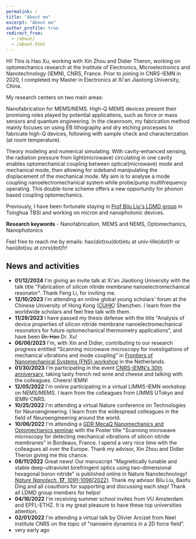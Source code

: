 ```yaml
---
permalink: /
title: "About me"
excerpt: "About me"
author_profile: true
redirect_from: 
  - /about/
  - /about.html
---
```


Hi! This is Hao Xu, working with Xin Zhou and Didier Theron, working on optomechanics research at the Institute of Electronics, Microelectronics and Nanotechnology (IEMN), CNRS, France. Prior to joining in CNRS-IEMN in 2020, I completed my Master in Electronics at Xi'an Jiaotong  University, China.

My research centers on two main areas:

Nanofabrication for MEMS/NEMS. High-Q MEMS devices present their promising roles played by potential applications, such as force or mass sensors and quantum engineering. In the cleanroom, my fabrication method mainly focuses on using EB lithography and dry etching processes to fabricate high-Q devices, following with sample check and characterization (at room temperature).

Theory modeling and numerical simulating. With cavity-enhanced sensing, the radiation pressure from light(microwave) circulating in one cavity enables optomechanical coupling between optical(microwave) mode and mechanical mode, then allowing for sideband manipulating the displacement of the mechanical mode. My aim is to analyse a mode coupling nanoelectromechanical system while probe/pump multifrequency operating. This double-tone scheme offers a new opportunity for phonon based coupling optomechanics.

Previously, I have been fortunate staying in [Prof Bilu Liu's LDMD group](https://www.tbsi.edu.cn/biluliuGroup/home.html) in Tsinghua TBSI and working on micron and nanophotonic devices.

**Research keywords** - Nanofabrication, MEMS and NEMS, Optomechanics, Nanophotonics

Feel free to reach me by emails: hao(dot)xu(dot)etu at univ-lille(dot)fr or hao(dot)xu at cnrs(dot)fr!

## News and activities

* **01/12/2024** I'm giving an invite talk at Xi'an Jiaotiong University with the talk title "Fabrication of silicon nitride membrane nanoelectromechanical resonator". Thank Feng Li, for inviting me.
* **12/10/2023** I'm attending an online global young scholars' forum at the Chinese University of Hong Kong ([CUHK](https://www.cuhk.edu.hk/english/index.html)) Shenzhen. I learn from the worldwide scholars and feel free talk with them.
* **11/29/2023** I have passed my thesis defense with the title "Analysis of device properties of silicon nitride membrane nanoelectromechanical resonators for future optomechanical thermometry applications", and have been ~~Dr. Hao~~ Dr. Xu!
* **06/06/2023** I'm, with Xin and Didier, contributing to our research progress entitled "Scanning microwave microscopy for investigations of mechanical vibrations and mode coupling" in [Frontiers of Nanomechanical Systems (FNS) workshop](https://www.fns2023.nl/delft) in the Netherlands.
* **01/30/2023** I'm participating in the event [CNRS-IEMN's 30th anniversary](https://www.hauts-de-france.cnrs.fr/fr/cnrsinfo/les-femmes-et-les-hommes-qui-font-liemn), taking tasty french red wine and cheese and talking with the colleagues. Cheers! IEMN!
* **12/05/2022** I'm online participating in a virtual LIMMS-IEMN workshop on NEMS/MEMS. I learn from the colleagues from LIMMS UTokyo and IEMN-CNRS.
* **10/25/2022** I'm attending a virtual Nature conference on Technologies for Neuroengineering. I learn from the widespread colleagues in the field of Neuroengineering around the world.
* **10/06/2022** I'm attending a [GDR MecaQ Nanomechanics and Optomechanics seminar](https://mecaqcolloq2022.sciencesconf.org/program) with the Poster title "Scanning microwave microscopy for detecting mechanical vibrations of silicon nitride membranes" in Bordeaux, France. I spend a very nice time with the colleagues all over the Europe. Thank my advisor, Xin Zhou and Didier Theron giving me this chance.
* **08/11/2022** Great news! Our manuscript "Magnetically tunable and stable deep-ultraviolet birefringent optics using two-dimensional
hexagonal boron nitride" is published online in Nature Nanotechnology! [*Nature Nanotech*, **17**, 1091-1096(2022)](https://www.nature.com/articles/s41565-022-01186-1). Thank my advisor Bilu Liu, Baofu Ding and all coauthors for supporting and discussing each step! Thank all LDMD group members for helps!
* **04/16/2022** I'm receiving summer school invites from VU Amsterdam and EPFL-ETHZ. It is my great pleasure to have these top universities attention.
* **02/01/2022** I'm attending a virtual talk by Olivier Arcizet from Neel institute CNRS on the topic of "nanowire dynamics in a 2D force field".
* very early ago

